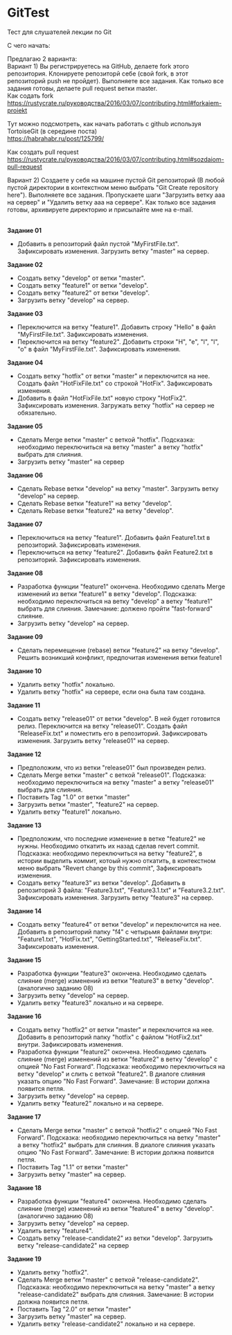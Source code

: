 # GitTest
Тест для слушателей лекции по Git

С чего начать:

Предлагаю 2 варианта:<br/>
Вариант 1) Вы регистрируетесь на GitHub, делаете fork этого репозитория. Клонируете репозиторй себе (свой fork, в этот репозиторий push не пройдет). Выполняете все задания. Как только все задания готовы, делаете pull request ветки master.<br/>
Как содать fork<br/>
https://rustycrate.ru/руководства/2016/03/07/contributing.html#forkaiem-proiekt

Тут можно подсмотреть, как начать работать с github используя TortoiseGit (в середине поста)<br/>
https://habrahabr.ru/post/125799/

Как создать pull request<br/>
https://rustycrate.ru/руководства/2016/03/07/contributing.html#sozdaiom-pull-request

Вариант 2) Создаете у себя на машине пустой Git репозиторий (В любой пустой директории в контекстном меню выбрать "Git Create repository here").  Выполняете все задания. Пропускаете шаги "Загрузить ветку ааа на сервер" и "Удалить ветку ааа на сервере". Как только все задания готовы, архивируете директорию и присылайте мне на e-mail.
<br/><br/>

<b>Задание 01</b>
<ul>
<li>Добавить в репозиторий файл пустой "MyFirstFile.txt". Зафиксировать изменения. Загрузить ветку "master" на сервер.</li>
</ul>

<b>Задание 02</b>
<ul>
<li>Создать ветку "develop" от ветки "master".</li>
<li>Создать ветку "feature1" от ветки "develop".</li>
<li>Создать ветку "feature2" от ветки "develop".</li>
<li>Загрузить ветку "develop" на сервер.</li>
</ul>

<b>Задание 03</b>
<ul>
<li>Переключится на ветку "feature1". Добавить строку "Hello" в файл "MyFirstFile.txt". Зафиксировать изменения.</li>
<li>Переключится на ветку "feature2". Добавить строки "H", "e", "l", "l", "o" в файл "MyFirstFile.txt". Зафиксировать изменения.</li>
</ul>

<b>Задание 04</b>
<ul>
<li>Создать ветку "hotfix" от ветки "master" и переключится на нее. Создать файл "HotFixFile.txt" со строкой "HotFix". Зафиксировать изменения.</li>
<li>Добавить в файл "HotFixFile.txt" новую строку "HotFix2". Зафиксировать изменения. Загружать ветку "hotfix" на сервер не обязательно.</li>
</ul>

<b>Задание 05</b>
<ul>
<li>Сделать Merge ветки "master" с веткой "hotfix". Подсказка: необходимо переключиться на ветку "master" а ветку "hotfix" выбрать для слияния.</li>
<li>Загрузить ветку "master" на сервер</li>
</ul>

<b>Задание 06</b>
<ul>
<li>Сделать Rebase ветки "develop" на ветку "master". Загрузить ветку "develop" на сервер.</li>
<li>Сделать Rebase ветки "feature1" на ветку "develop".</li>
<li>Сделать Rebase ветки "feature2" на ветку "develop".</li>
</ul>

<b>Задание 07</b>
<ul>
<li>Переключиться на ветку "feature1". Добавить файл Feature1.txt в репозиторий. Зафиксировать изменения.</li>
<li>Переключиться на ветку "feature2". Добавить файл Feature2.txt в репозиторий. Зафиксировать изменения.</li>
</ul>

<b>Задание 08</b>
<ul>
<li>Разработка функции "feature1" окончена. Необходимо сделать Merge изменений из ветки "feature1" в ветку "develop". Подсказка: необходимо переключиться на ветку "develop" а ветку  "feature1" выбрать для слияния. Замечание: должено пройти "fast-forward" слияние.</li>
<li>Загрузить ветку "develop" на сервер.</li>
</ul>

<b>Задание 09</b>
<ul>
<li>Сделать перемещение (rebase) ветки "feature2" на ветку "develop". Решить возникший конфликт, предпочитая изменения ветки feature1</li>
</ul>

<b>Задание 10</b>
<ul>
<li>Удалить ветку "hotfix" локально.</li>
<li>Удалить ветку "hotfix" на сервере, если она была там создана.</li>
</ul>

<b>Задание 11</b>
<ul>
<li>Создать ветку "release01" от ветки "develop". В ней будет готовится релиз. Переключится на ветку "release01". Создать файл "ReleaseFix.txt" и поместить его в репозиторий. Зафиксировать изменения. Загрузить ветку "release01" на сервер.</li>
</ul>

<b>Задание 12</b>
<ul>
<li>Предположим, что из ветки "release01" был произведен релиз.</li>
<li>Сделать Merge ветки "master" с веткой "release01". Подсказка: необходимо переключиться на ветку "master" а ветку "release01" выбрать для слияния.</li>
<li>Поставить Tag "1.0" от ветки "master"</li>
<li>Загрузить ветки "master", "feature2" на сервер.</li>
<li>Удалить ветку "feature1" локально.</li>
</ul>

<b>Задание 13</b>
<ul>
<li>Предположим, что последние изменение в ветке "feature2" не нужны. Необходимо откатить их назад сделав revert commit. Подсказка: необходимо переключиться на ветку "feature2", в истории выделить коммит, котоый нужно откатить, в контекстном меню выбрать "Revert change by this commit",  Зафиксировать изменения.</li>
<li>Создать ветку "feature3" из ветки "develop". Добавить в репозиторий 3 файла: "Feature3.txt", "Feature3.1.txt" и "Feature3.2.txt". Зафиксировать изменения. Загрузить ветку "feature3" на сервер.</li>
</ul>

<b>Задание 14</b>
<ul>
<li>Создать ветку "feature4" от ветки "develop" и переключится на нее. Добавить в репозиторий папку "f4" с четырьмя файлами внутри: "Feature1.txt", "HotFix.txt", "GettingStarted.txt", "ReleaseFix.txt". Зафиксировать изменения.</li>
</ul>

<b>Задание 15</b>
<ul>
<li>Разработка функции "feature3" окончена. Необходимо сделать слияние (merge) изменений из ветки "feature3" в ветку "develop". (аналогично заданию 08)</li>
<li>Загрузить ветку "develop" на сервер.</li>
<li>Удалить ветку "feature3" локально и на сервере.</li>
</ul>

<b>Задание 16</b>
<ul>
<li>Создать ветку "hotfix2" от ветки "master" и переключится на нее. Добавить в репозиторий папку "hotfix" с файлом "HotFix2.txt" внутри. Зафиксировать изменения.</li>
<li>Разработка функции "feature2" окончена. Необходимо сделать слияние (merge) изменений из ветки "feature2" в ветку "develop" с опцией "No Fast Forward". Подсказка: необходимо переключиться на ветку "develop" и слить с веткой "feature2". В диалоге слияния указать опцию "No Fast Forward". Замечание: В истории должна появится петля.</li>
<li>Загрузить ветку "develop" на сервер.</li>
<li>Удалить ветку "feature2" локально и на сервере.</li>
</ul>

<b>Задание 17</b>
<ul>
<li>Сделать Merge ветки "master" с веткой "hotfix2" с опцией "No Fast Forward". Подсказка: необходимо переключиться на ветку "master" а ветку "hotfix2" выбрать для слияния. В диалоге слияния указать опцию "No Fast Forward". Замечание: В истории должна появится петля.</li>
<li>Поставить Tag "1.1" от ветки "master"</li>
<li>Загрузить ветку "master" на сервер.</li>
</ul>

<b>Задание 18</b>
<ul>
<li>Разработка функции "feature4" окончена. Необходимо сделать слияние (merge) изменений из ветки "feature4" в ветку "develop". (аналогично заданию 08)  </li>
<li>Загрузить ветку "develop" на сервер.</li>
<li>Удалить ветку "feature4".</li>
<li>Создать ветку "release-candidate2" из ветки "develop". Загрузить ветку "release-candidate2" на сервер</li>
</ul>

<b>Задание 19</b>
<ul>
<li>Удалить ветку "hotfix2".</li>
<li>Сделать Merge ветки "master" с веткой "release-candidate2". Подсказка: необходимо переключиться на ветку "master" а ветку "release-candidate2" выбрать для слияния. Замечание: В истории должна появится петля.</li>
<li>Поставить Tag "2.0" от ветки "master"</li>
<li>Загрузить ветку "master" на сервер.</li>
<li>Удалить ветку "release-candidate2" локально и на сервере.</li>
</ul>
